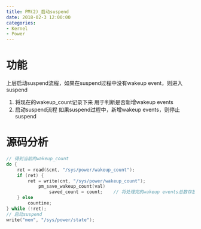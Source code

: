 ```yaml
---
title: PM(2)_启动suspend
date: 2018-02-3 12:00:00
categories:
- Kernel
- Power
---
```


# 功能
上层启动suspend流程，如果在suspend过程中没有wakeup event，则进入suspend
1. 将现在的wakeup_count记录下来
	用于判断是否新增wakeup events
2. 启动suspend流程
	如果suspend过程中，新增wakeup events，则停止suspend

<!-- more -->
# 源码分析
```c
// 得到当前的wakeup_count
do {
	ret = read(&cnt, "/sys/power/wakeup_count");
	if (ret) {
		ret = write(cnt, "/sys/power/wakeup_count");
			pm_save_wakeup_count(val)
				saved_count = count;	// 将处理完的wakeup events总数存放在saved_count里
	} else
		countine;
} while (!ret);
// 启动suspend
write("mem", "/sys/power/state");
```
